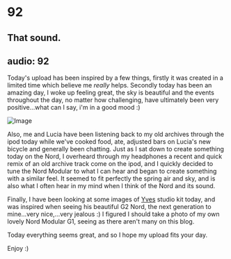 # 92
## That sound.
audio: 92
---
Today's upload has been inspired by a few things, firstly it was created in a limited time which believe me <i>really</i> helps. Secondly today has been an amazing day, I woke up feeling great, the sky is beautiful and the events throughout the day, no matter how challenging, have ultimately been very positive…what can I say, i'm in a good mood :) 

![Image](/assets/img/Snd-92.jpg)

Also, me and Lucia have been listening back to my old archives through the ipod today while we've cooked food, ate, adjusted bars on Lucia's new bicycle and generally been chatting. Just as I sat down to create something today on the Nord, I overheard through my headphones a recent and quick remix of an old archive track come on the ipod, and I quickly decided to tune the Nord Modular to what I can hear and began to create something with a similar feel. It seemed to fit perfectly the spring air and sky, and is also what I often hear in my mind when I think of the Nord and its sound.

Finally, I have been looking at some images of <a href="http://www.knobsounds.com/" title="Yves" target="_blank">Yves</a> studio kit today, and was inspired when seeing his beautiful G2 Nord, the next generation to mine…very nice,…very jealous :)
I figured I should take a photo of my own lovely Nord Modular G1, seeing as there aren't many on this blog.

Today everything seems great, and so I hope my upload fits your day.

Enjoy :)